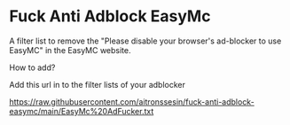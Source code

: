 # Fuck Anti Adblock EasyMc 

A filter list to remove the "Please disable your browser's ad-blocker to use EasyMC" in the EasyMC website.

How to add?

Add this url in to the filter lists of your adblocker

https://raw.githubusercontent.com/aitronssesin/fuck-anti-adblock-easymc/main/EasyMc%20AdFucker.txt
